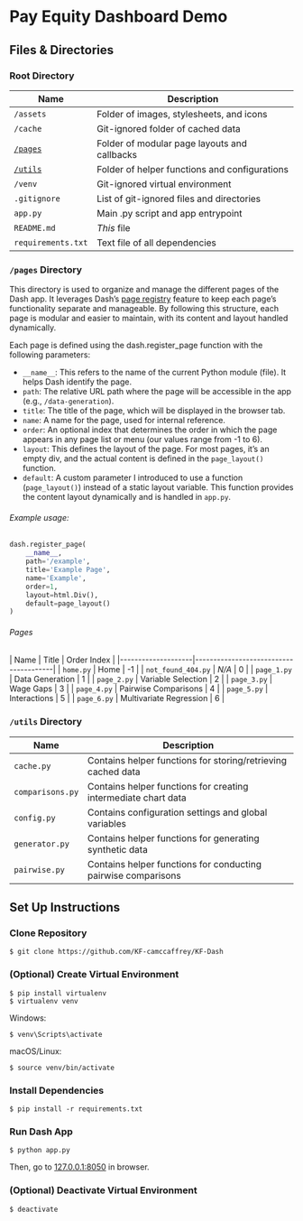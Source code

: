 
# Pay Equity Dashboard Demo

## Files & Directories
### Root Directory
| Name                         | Description
|------------------------------|----------------------------------------------
| `/assets`                    | Folder of images, stylesheets, and icons
| `/cache`                     | Git-ignored folder of cached data
| [`/pages`](#pages-directory) | Folder of modular page layouts and callbacks
| [`/utils`](#utils-directory) | Folder of helper functions and configurations
| `/venv`                      | Git-ignored virtual environment
| `.gitignore`                 | List of git-ignored files and directories
| `app.py`                     | Main .py script and app entrypoint
| `README.md`                  | *This* file
| `requirements.txt`           | Text file of all dependencies

### `/pages` Directory
This directory is used to organize and manage the different pages of the Dash app. It leverages Dash’s [page registry](https://dash.plotly.com/urls) feature to keep each page’s functionality separate and manageable. By following this structure, each page is modular and easier to maintain, with its content and layout handled dynamically.

Each page is defined using the dash.register_page function with the following parameters:
- `__name__`: This refers to the name of the current Python module (file). It helps Dash identify the page.
- `path`: The relative URL path where the page will be accessible in the app (e.g., `/data-generation`).
- `title`: The title of the page, which will be displayed in the browser tab.
- `name`: A name for the page, used for internal reference.
- `order`: An optional index that determines the order in which the page appears in any page list or menu (our values range from -1 to 6).
- `layout`: This defines the layout of the page. For most pages, it’s an empty div, and the actual content is defined in the `page_layout()` function.
- `default`: A custom parameter I introduced to use a function (`page_layout()`) instead of a static layout variable. This function provides the content layout dynamically and is handled in `app.py`.

###### Example usage:
```python
dash.register_page(
    __name__,
    path='/example',
    title='Example Page',
    name='Example',
    order=1,
    layout=html.Div(),
    default=page_layout()
)
```

###### Pages

| Name               | Title                   | Order Index |
|--------------------|---------------------------------------|
| `home.py`          | Home                    | -1          |
| `not_found_404.py` | *N/A*                   |  0          |
| `page_1.py`        | Data Generation         |  1          |
| `page_2.py`        | Variable Selection      |  2          |
| `page_3.py`        | Wage Gaps               |  3          |
| `page_4.py`        | Pairwise Comparisons    |  4          |
| `page_5.py`        | Interactions            |  5          |
| `page_6.py`        | Multivariate Regression |  6          |


### `/utils` Directory
| Name             | Description
|------------------|-----------------------------------------
| `cache.py`       | Contains helper functions for storing/retrieving cached data
| `comparisons.py` | Contains helper functions for creating intermediate chart data
| `config.py`      | Contains configuration settings and global variables
| `generator.py`   | Contains helper functions for generating synthetic data
| `pairwise.py`    | Contains helper functions for conducting pairwise comparisons


## Set Up Instructions

### Clone Repository
```console
$ git clone https://github.com/KF-camccaffrey/KF-Dash
 ```

### (Optional) Create Virtual Environment
```console
$ pip install virtualenv
$ virtualenv venv
```

Windows:
```console
$ venv\Scripts\activate
 ```

macOS/Linux:
```console
$ source venv/bin/activate
```

### Install Dependencies
```console
$ pip install -r requirements.txt
```

### Run Dash App
```console
$ python app.py
```

Then, go to [127.0.0.1:8050](http://127.0.0.1:8050/) in browser.

### (Optional) Deactivate Virtual Environment
```console
$ deactivate
```

